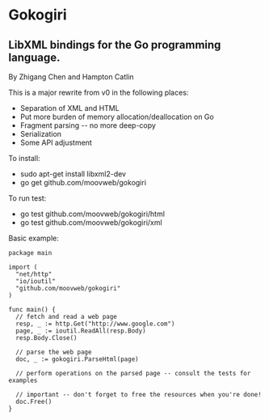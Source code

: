 Gokogiri
========
LibXML bindings for the Go programming language.
------------------------------------------------
By Zhigang Chen and Hampton Catlin


This is a major rewrite from v0 in the following places:

- Separation of XML and HTML
- Put more burden of memory allocation/deallocation on Go
- Fragment parsing -- no more deep-copy
- Serialization
- Some API adjustment

To install:

- sudo apt-get install libxml2-dev
- go get github.com/moovweb/gokogiri

To run test:

- go test github.com/moovweb/gokogiri/html
- go test github.com/moovweb/gokogiri/xml

Basic example:

    package main

    import (
      "net/http"
      "io/ioutil"
      "github.com/moovweb/gokogiri"
    )

    func main() {
      // fetch and read a web page
      resp, _ := http.Get("http://www.google.com")
      page, _ := ioutil.ReadAll(resp.Body)
      resp.Body.Close()

      // parse the web page
      doc, _ := gokogiri.ParseHtml(page)

      // perform operations on the parsed page -- consult the tests for examples

      // important -- don't forget to free the resources when you're done!
      doc.Free()
    }
